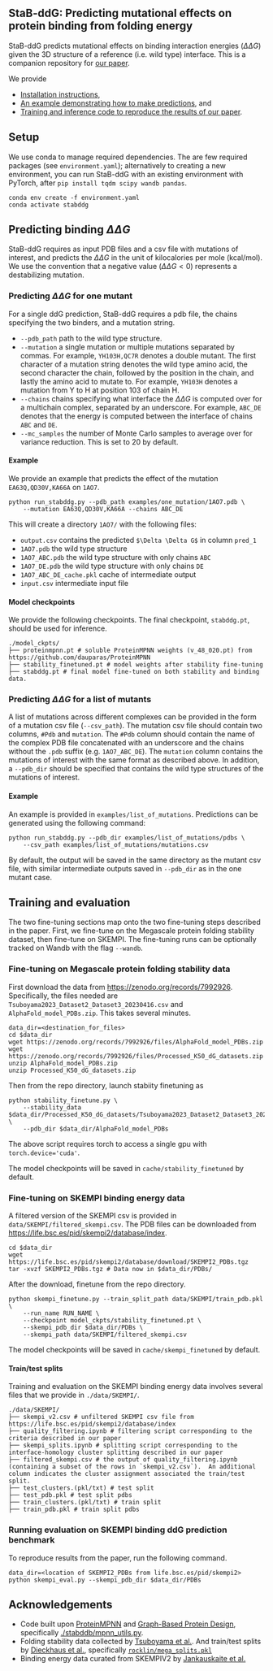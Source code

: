 ## StaB-ddG: Predicting mutational effects on protein binding from folding energy

StaB-ddG predicts mutational effects on binding interaction energies ($\Delta \Delta G$) given the 3D structure of a reference (i.e. wild type) interface.  This is a companion repository for [our paper](https://icml.cc/virtual/2025/poster/45926). 

We provide
* [Installation instructions](#setup),
* [An example demonstrating how to make predictions](#predicting-binding-ddg), and
* [Training and inference code to reproduce the results of our paper](#training-and-evaluation).

## Setup
We use conda to manage required dependencies. The are few required packages (see `environment.yaml`); alternatively to creating a new environment, you can run StaB-ddG with an existing environment with PyTorch, after `pip install tqdm scipy wandb pandas`.
```
conda env create -f environment.yaml
conda activate stabddg
```

## Predicting binding $\Delta \Delta G$
StaB-ddG requires as input PDB files and a csv file with mutations of interest, and predicts the $\Delta \Delta G$ in the unit of kilocalories per mole (kcal/mol). We use the convention that a negative value ($\Delta \Delta G < 0$) represents a destabilizing mutation.

### Predicting $\Delta \Delta G$ for one mutant
For a single ddG prediction, StaB-ddG requires a pdb file, the chains specifying the two binders, and a mutation string.
* `--pdb_path` path to the wild type structure.
* `--mutation` a single mutation or multiple mutations separated by commas. For example, `YH103H,QC7R` denotes a double mutant. The first character of a mutation string denotes the wild type amino acid, the second character the chain, followed by the position in the chain, and lastly the amino acid to mutate to. For example, `YH103H` denotes a mutation from Y to H at position 103 of chain H. 
* `--chains` chains specifying what interface the $\Delta \Delta G$ is computed over for a multichain complex, separated by an underscore. For example, `ABC_DE` denotes that the energy is computed between the interface of chains `ABC` and `DE`. 
* `--mc_samples` the number of Monte Carlo samples to average over for variance reduction. This is set to 20 by default.

#### Example
We provide an example that predicts the effect of the mutation `EA63Q,QD30V,KA66A` on `1AO7`.
```
python run_stabddg.py --pdb_path examples/one_mutation/1AO7.pdb \
    --mutation EA63Q,QD30V,KA66A --chains ABC_DE
```
This will create a directory `1AO7/` with the following files:
* `output.csv` contains the predicted `$\Delta \Delta G$` in column `pred_1`
* `1AO7.pdb` the wild type structure
* `1AO7_ABC.pdb` the wild type structure with only chains `ABC`
* `1AO7_DE.pdb` the wild type structure with only chains `DE`
* `1AO7_ABC_DE_cache.pkl` cache of intermediate output
* `input.csv` intermediate input file

#### Model checkpoints
We provide the following checkpoints. The final checkpoint, `stabddg.pt`, should be used for inference.
```
./model_ckpts/
├── proteinmpnn.pt # soluble ProteinMPNN weights (v_48_020.pt) from https://github.com/dauparas/ProteinMPNN
├── stability_finetuned.pt # model weights after stability fine-tuning
├── stabddg.pt # final model fine-tuned on both stability and binding data.
```

### Predicting $\Delta \Delta G$ for a list of mutants
A list of mutations across different complexes can be provided in the form of a mutation csv file (`--csv_path`). The mutation csv file should contain two columns, `#Pdb` and `mutation`. The `#Pdb` column should contain the name of the complex PDB file concatenated with an underscore and the chains without the `.pdb` suffix (e.g. `1AO7_ABC_DE`). The `mutation` column contains the mutations of interest with the same format as described above. In addition, a `--pdb_dir` should be specified that contains the wild type structures of the mutations of interest.
#### Example
An example is provided in `examples/list_of_mutations`. Predictions can be generated using the following command:
```
python run_stabddg.py --pdb_dir examples/list_of_mutations/pdbs \
    --csv_path examples/list_of_mutations/mutations.csv
```
By default, the output will be saved in the same directory as the mutant csv file, with similar intermediate outputs saved in `--pdb_dir` as in the one mutant case.

## Training and evaluation
The two fine-tuning sections map onto the two fine-tuning steps described in the paper. First, we fine-tune on the Megascale protein folding stability dataset, then fine-tune on SKEMPI. The fine-tuning runs can be optionally tracked on Wandb with the flag `--wandb`. 

### Fine-tuning on Megascale protein folding stability data
First download the data from https://zenodo.org/records/7992926. Specifically, the files needed are `Tsuboyama2023_Dataset2_Dataset3_20230416.csv` and `AlphaFold_model_PDBs.zip`.   This takes several minutes.
```
data_dir=<destination_for_files>
cd $data_dir
wget https://zenodo.org/records/7992926/files/AlphaFold_model_PDBs.zip 
wget https://zenodo.org/records/7992926/files/Processed_K50_dG_datasets.zip 
unzip AlphaFold_model_PDBs.zip 
unzip Processed_K50_dG_datasets.zip 
```

Then from the repo directory, launch stabiity finetuning as
```
python stability_finetune.py \
    --stability_data $data_dir/Processed_K50_dG_datasets/Tsuboyama2023_Dataset2_Dataset3_20230416.csv \
    --pdb_dir $data_dir/AlphaFold_model_PDBs
```
The above script requires torch to access a single gpu with `torch.device='cuda'`.

The model checkpoints will be saved in `cache/stability_finetuned` by default.

### Fine-tuning on SKEMPI binding energy data
A filtered version of the SKEMPI csv is provided in `data/SKEMPI/filtered_skempi.csv`. The PDB files can be downloaded from https://life.bsc.es/pid/skempi2/database/index.
```
cd $data_dir
wget  https://life.bsc.es/pid/skempi2/database/download/SKEMPI2_PDBs.tgz
tar -xvzf SKEMPI2_PDBs.tgz # Data now in $data_dir/PDBs/
```

After the download, finetune from the repo directory.
```
python skempi_finetune.py --train_split_path data/SKEMPI/train_pdb.pkl \
    --run_name RUN_NAME \
    --checkpoint model_ckpts/stability_finetuned.pt \
    --skempi_pdb_dir $data_dir/PDBs \
    --skempi_path data/SKEMPI/filtered_skempi.csv
```
The model checkpoints will be saved in `cache/skempi_finetuned` by default.

#### Train/test splits
Training and evaluation on the SKEMPI binding energy data involves several files that we provide in `./data/SKEMPI/`.
```
./data/SKEMPI/
├── skempi_v2.csv # unfiltered SKEMPI csv file from https://life.bsc.es/pid/skempi2/database/index
├── quality_filtering.ipynb # filtering script corresponding to the criteria described in our paper
├── skempi_splits.ipynb # splitting script corresponding to the interface-homology cluster splitting described in our paper
├── filtered_skempi.csv # the output of quality_filtering.ipynb (containing a subset of the rows in `skempi_v2.csv`).  An additional column indicates the cluster assignment associated the train/test split.
├── test_clusters.(pkl/txt) # test split
├── test_pdb.pkl # test split pdbs
├── train_clusters.(pkl/txt) # train split
├── train_pdb.pkl # train split pdbs
```

### Running evaluation on SKEMPI binding ddG prediction benchmark
To reproduce results from the paper, run the following command.
```
data_dir=<location of SKEMPI2_PDBs from life.bsc.es/pid/skempi2>
python skempi_eval.py --skempi_pdb_dir $data_dir/PDBs 
```

## Acknowledgements
* Code built upon [ProteinMPNN](https://github.com/dauparas/ProteinMPNN/blob/main/protein_mpnn_utils.py) and [Graph-Based Protein Design](https://github.com/jingraham/neurips19-graph-protein-design), specifically [./stabddb/mpnn_utils.py](https://github.com/dauparas/ProteinMPNN/training/model_utils.py). 
* Folding stability data collected by [Tsuboyama et al.](https://www.nature.com/articles/s41586-023-06328-6). And train/test splits by [Dieckhaus et al.](https://www.pnas.org/doi/10.1073/pnas.2314853121), specifically [`rocklin/mega_splits.pkl`](https://github.com/Kuhlman-Lab/ThermoMPNN/blob/main/dataset_splits/mega_splits.pkl)
* Binding energy data curated from SKEMPIV2 by [Jankauskaite et al.](https://academic.oup.com/bioinformatics/article/35/3/462/5055583)
